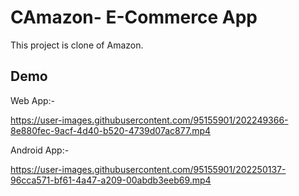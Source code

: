 # CAmazon- E-Commerce App

This project is clone of Amazon.

## Demo

Web App:-

https://user-images.githubusercontent.com/95155901/202249366-8e880fec-9acf-4d40-b520-4739d07ac877.mp4


Android App:-

https://user-images.githubusercontent.com/95155901/202250137-96cca571-bf61-4a47-a209-00abdb3eeb69.mp4




